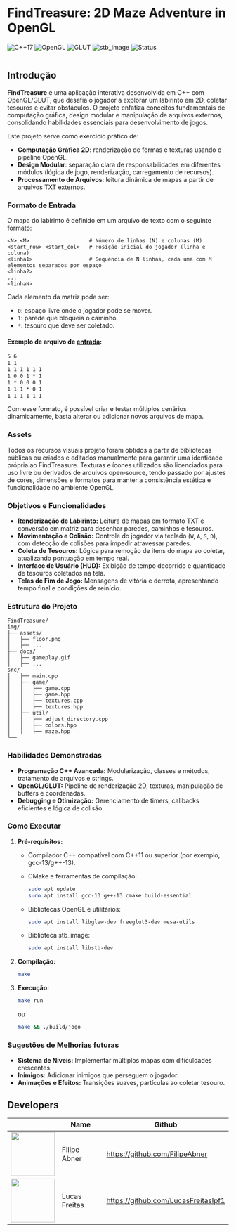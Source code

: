 # FindTreasure: 2D Maze Adventure in OpenGL

![C++17](https://img.shields.io/badge/C%2B%2B-17-blue)
![OpenGL](https://img.shields.io/badge/OpenGL-4.6-lightgrey)
![GLUT](https://img.shields.io/badge/GLUT-3.0-orange)
![stb\_image](https://img.shields.io/badge/stb__image-compatible-blue)
![Status](https://img.shields.io/badge/status-em%20desenvolvimento-yellow)


<p align="center">
  <img src="img/docs/gameplay.gif" alt="" />
</p>

## Introdução

**FindTreasure** é uma aplicação interativa desenvolvida em C++ com OpenGL/GLUT, que desafia o jogador a explorar um labirinto em 2D, coletar tesouros e evitar obstáculos. O projeto enfatiza conceitos fundamentais de computação gráfica, design modular e manipulação de arquivos externos, consolidando habilidades essenciais para desenvolvimento de jogos.

Este projeto serve como exercício prático de:

* **Computação Gráfica 2D**: renderização de formas e texturas usando o pipeline OpenGL.
* **Design Modular**: separação clara de responsabilidades em diferentes módulos (lógica de jogo, renderização, carregamento de recursos).
* **Processamento de Arquivos**: leitura dinâmica de mapas a partir de arquivos TXT externos.

### Formato de Entrada

O mapa do labirinto é definido em um arquivo de texto com o seguinte formato:

```
<N> <M>                   # Número de linhas (N) e colunas (M)
<start_row> <start_col>   # Posição inicial do jogador (linha e coluna)
<linha1>                  # Sequência de N linhas, cada uma com M               elementos separados por espaço
<linha2>
...
<linhaN>
```

Cada elemento da matriz pode ser:

* `0`: espaço livre onde o jogador pode se mover.
* `1`: parede que bloqueia o caminho.
* `*`: tesouro que deve ser coletado.

#### Exemplo de arquivo de [entrada](!src/entries/map.txt):
```txt
5 6
1 1
1 1 1 1 1 1
1 0 0 1 * 1
1 * 0 0 0 1
1 1 1 * 0 1
1 1 1 1 1 1
```

Com esse formato, é possível criar e testar múltiplos cenários dinamicamente, basta alterar ou adicionar novos arquivos de mapa.

### Assets
Todos os recursos visuais projeto foram obtidos a partir de bibliotecas públicas ou criados e editados manualmente para garantir uma identidade própria ao FindTreasure. Texturas e ícones utilizados são licenciados para uso livre ou derivados de arquivos open‑source, tendo passado por ajustes de cores, dimensões e formatos para manter a consistência estética e funcionalidade no ambiente OpenGL.

### Objetivos e Funcionalidades

* **Renderização de Labirinto:** Leitura de mapas em formato TXT e conversão em matriz para desenhar paredes, caminhos e tesouros.
* **Movimentação e Colisão:** Controle do jogador via teclado (`W`, `A`, `S`, `D`), com detecção de colisões para impedir atravessar paredes.
* **Coleta de Tesouros:** Lógica para remoção de itens do mapa ao coletar, atualizando pontuação em tempo real.
* **Interface de Usuário (HUD):** Exibição de tempo decorrido e quantidade de tesouros coletados na tela.
* **Telas de Fim de Jogo:** Mensagens de vitória e derrota, apresentando tempo final e condições de reinício.

### Estrutura do Projeto

```
FindTreasure/
img/
├── assets/
│   ├── floor.png
│   ├── ...
├── docs/
│   ├── gameplay.gif
│   ├── ...             
src/
│   ├── main.cpp           
│   ├── game/
│   │   ├── game.cpp           
│   │   ├── game.hpp           
│   │   ├── textures.cpp           
│   │   ├── textures.hpp           
│   ├── util/
│   │   ├── adjust_directory.cpp           
│   │   ├── colors.hpp           
│   │   ├── maze.hpp           
└── 
```

### Habilidades Demonstradas

* **Programação C++ Avançada:** Modularização, classes e métodos, tratamento de arquivos e strings.
* **OpenGL/GLUT:** Pipeline de renderização 2D, texturas, manipulação de buffers e coordenadas.
* **Debugging e Otimização:** Gerenciamento de timers, callbacks eficientes e lógica de colisão.

### Como Executar

1. **Pré-requisitos:**

   * Compilador C++ compatível com C++11 ou superior (por exemplo, gcc-13/g++-13).
   * CMake e ferramentas de compilação:

     ```bash
     sudo apt update
     sudo apt install gcc-13 g++-13 cmake build-essential
     ```
   * Bibliotecas OpenGL e utilitários:

     ```bash
     sudo apt install libglew-dev freeglut3-dev mesa-utils
     ```
   * Biblioteca stb\_image:

     ```bash
     sudo apt install libstb-dev
     ```
2. **Compilação:**

   ```bash
   make
   ```
3. **Execução:**

   ```bash
   make run
   ```
   ou
   ```bash
   make && ./build/jogo
   ```


### Sugestões de Melhorias futuras

* **Sistema de Níveis:** Implementar múltiplos mapas com dificuldades crescentes.
* **Inimigos:** Adicionar inimigos que perseguem o jogador.
* **Animações e Efeitos:** Transições suaves, partículas ao coletar tesouro.

## Developers

|   | Name             | Github                         | 
| -------------------------------------------------------------------------------------------- | ---------------- | ------------------------------ |
| <img src="https://avatars.githubusercontent.com/u/60756521"  width="100px" heigth="100px" /> | Filipe Abner     | https://github.com/FilipeAbner |
| <img src="https://avatars.githubusercontent.com/u/70250416?v=4"  width="100px" heigth="100px" /> | Lucas Freitas     | https://github.com/LucasFreitaslpf1 |
